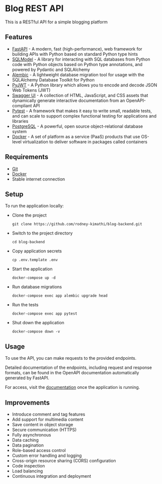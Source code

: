 # Blog REST API

This is a RESTful API for a simple blogging platform

## Features

- [FastAPI](https://fastapi.tiangolo.com) - A modern, fast (high-performance), web framework for building APIs with Python based on standard Python type hints
- [SQLModel](https://sqlmodel.tiangolo.com) - A library for interacting with SQL databases from Python code with Python objects based on Python type annotations, and powered by Pydantic and SQLAlchemy
- [Alembic](https://alembic.sqlalchemy.org) - A lightweight database migration tool for usage with the SQLAlchemy Database Toolkit for Python
- [PyJWT](https://pyjwt.readthedocs.io) - A Python library which allows you to encode and decode JSON Web Tokens (JWT)
- [Swagger UI](https://swagger.io) - A collection of HTML, JavaScript, and CSS assets that dynamically generate interactive documentation from an OpenAPI-compliant API
- [Pytest](https://docs.pytest.org) - A framework that makes it easy to write small, readable tests, and can scale to support complex functional testing for applications and libraries
- [PostgreSQL](https://www.postgresql.org) - A powerful, open source object-relational database system
- [Docker](https://www.docker.com) - A set of platform as a service (PaaS) products that use OS-level virtualization to deliver software in packages called containers

## Requirements

- [Git](https://git-scm.com)
- [Docker](https://www.docker.com)
- Stable internet connection

## Setup

To run the application locally:

- Clone the project

  `git clone https://github.com/rodney-kimathi/blog-backend.git`

- Switch to the project directory

  `cd blog-backend`

- Copy application secrets

  `cp .env.template .env`

- Start the application

  `docker-compose up -d`

- Run database migrations

  `docker-compose exec app alembic upgrade head`

- Run the tests

  `docker-compose exec app pytest`

- Shut down the application

  `docker-compose down -v`

## Usage

To use the API, you can make requests to the provided endpoints.

Detailed documentation of the endpoints, including request and response formats, can be found in the OpenAPI documentation automatically generated by FastAPI.

For access, visit the [documentation](http://localhost:8080/docs) once the application is running.

## Improvements

- Introduce comment and tag features
- Add support for multimedia content
- Save content in object storage
- Secure communication (HTTPS)
- Fully asynchronous
- Data caching
- Data pagination
- Role-based access control
- Custom error handling and logging
- Cross-origin resource sharing (CORS) configuration
- Code inspection
- Load balancing
- Continuous integration and deployment
